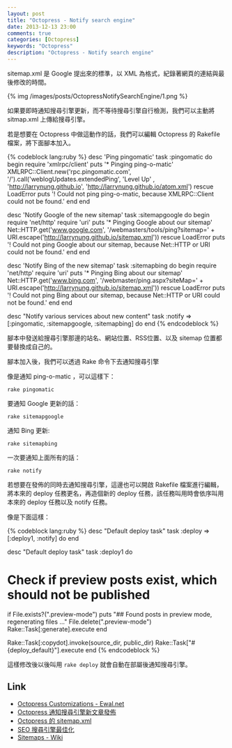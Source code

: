 ```yaml
---
layout: post
title: "Octopress - Notify search engine"
date: 2013-12-13 23:00
comments: true
categories: [Octopress]
keywords: "Octopress"
description: "Octopress - Notify search engine"
---
```


sitemap.xml 是 Google 提出來的標準，以 XML 為格式，紀錄著網頁的連結與最後修改的時間。  

<!--More-->

{% img /images/posts/OctopressNotifySearchEngine/1.png %}


如果要即時通知搜尋引擎更新，而不等待搜尋引擎自行檢測，我們可以主動將 sitmap.xml 上傳給搜尋引擎。  

若是想要在 Octopress 中做這動作的話，我們可以編輯 Octopress 的 Rakefile 檔案，將下面腳本加入。  

{% codeblock lang:ruby %}
desc 'Ping pingomatic'
task :pingomatic do
  begin
    require 'xmlrpc/client'
    puts '* Pinging ping-o-matic'
    XMLRPC::Client.new('rpc.pingomatic.com', '/').call('weblogUpdates.extendedPing', 'Level Up' , 'http://larrynung.github.io', 'http://larrynung.github.io/atom.xml')
  rescue LoadError
    puts '! Could not ping ping-o-matic, because XMLRPC::Client could not be found.'
  end
end

desc 'Notify Google of the new sitemap'
task :sitemapgoogle do
  begin
    require 'net/http'
    require 'uri'
    puts '* Pinging Google about our sitemap'
    Net::HTTP.get('www.google.com', '/webmasters/tools/ping?sitemap=' + URI.escape('http://larrynung.github.io/sitemap.xml'))
  rescue LoadError
    puts '! Could not ping Google about our sitemap, because Net::HTTP or URI could not be found.'
  end
end

desc 'Notify Bing of the new sitemap'
task :sitemapbing do
  begin
    require 'net/http'
    require 'uri'
    puts '* Pinging Bing about our sitemap'
    Net::HTTP.get('www.bing.com', '/webmaster/ping.aspx?siteMap=' + URI.escape('http://larrynung.github.io/sitemap.xml'))
  rescue LoadError
    puts '! Could not ping Bing about our sitemap, because Net::HTTP or URI could not be found.'
  end
end

desc "Notify various services about new content"
task :notify => [:pingomatic, :sitemapgoogle, :sitemapbing] do
end
{% endcodeblock %}

腳本中發送給搜尋引擎那邊的站名、網站位置、RSS位置、以及 sitemap 位置都要替換成自己的。  

腳本加入後，我們可以透過 Rake 命令下去通知搜尋引擎

像是通知 ping-o-matic ，可以這樣下：

    rake pingomatic


要通知 Google 更新的話：

    rake sitemapgoogle


通知 Bing 更新:

    rake sitemapbing


一次要通知上面所有的話：

    rake notify


若想要在發佈的同時去通知搜尋引擎，這邊也可以開啟 Rakefile 檔案進行編輯，將本來的 deploy 任務更名，再造個新的 deploy 任務，該任務叫用時會依序叫用本來的 deploy 任務以及 notify 任務。  

像是下面這樣：  

{% codeblock lang:ruby %}
desc "Default deploy task"
task :deploy => [:deploy1, :notify] do
end

desc "Default deploy task"
task :deploy1 do
  # Check if preview posts exist, which should not be published
  if File.exists?(".preview-mode")
    puts "## Found posts in preview mode, regenerating files ..."
    File.delete(".preview-mode")
    Rake::Task[:generate].execute
  end

  Rake::Task[:copydot].invoke(source_dir, public_dir)
  Rake::Task["#{deploy_default}"].execute
end
{% endcodeblock %}


這樣修改後以後叫用 `rake deploy` 就會自動在部屬後通知搜尋引擎。


Link
----
* [Octopress Customizations - Ewal.net](http://www.ewal.net/2012/09/08/octopress-customizations/)
* [Octopress 通知搜尋引擎新文章發佈](http://blog.eavatar.com/post/2013/06/octopress-ping-search-engines/)
* [Octopress 的 sitemap.xml](http://blog.ianwu.tw/blog/2012/07/26/intro-octopress-seo/)
* [SEO 搜尋引擎最佳化](http://blog.ianwu.tw/blog/2008/11/23/SEO-Optimization/)
* [Sitemaps - Wiki](http://en.wikipedia.org/wiki/Sitemaps)
